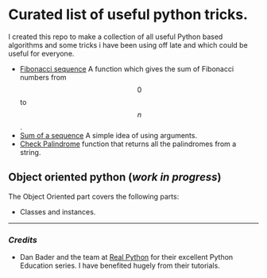 # Curated list of useful python tricks. 

I created this repo to make a collection of all useful Python based algorithms and some tricks i have been using off late and which could be useful for everyone. 


- [Fibonacci sequence](/fibonacci.py) A function which gives the sum of Fibonacci numbers from $$ 0 $$ to $$ n $$.
- [Sum of a sequence](/sum.py) A simple idea of using arguments. 
- [Check Palindrome](/palindrome.py) function that returns all the palindromes from a string.

## Object oriented python (*work in progress*)
The Object Oriented part covers the following parts:
- Classes and instances. 


----

### *Credits* 
- Dan Bader and the team at [Real Python](https://realpython.com) for their excellent Python Education series. I have benefited hugely from their tutorials. 